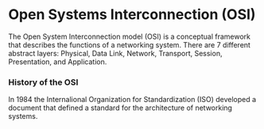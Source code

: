 # Open Systems Interconnection (OSI)

The Open System Interconnection model (OSI) is a conceptual framework that describes the functions of a networking system. 
There are 7 different abstract layers:  Physical, Data Link, Network, Transport, Session, Presentation, and Application.

### History of the OSI

In 1984 the Internalional Organization for Standardization (ISO) developed a document that defined a standard for the architecture of networking systems.
